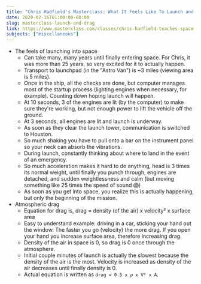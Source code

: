 ```yaml
---
title: "Chris Hadfield's Masterclass: What It Feels Like To Launch and Atmospheric Drag"
date: 2020-02-16T01:00:00-00:00
slug: masterclass-launch-and-drag
link: https://www.masterclass.com/classes/chris-hadfield-teaches-space-exploration
subjects: ["miscellaneous"]
---
```


* The feels of launching into space
    * Can take many, many years until finally entering space. For Chris, it was more than 25 years, so very excited for it to actually happen.
    * Transport to launchpad (in the "Astro Van") is ~3 miles (viewing area is 5 miles).
    * Once in the ship, all the checks are done, but computer manages most of the startup process (lighting engines when necessary, for example). Counting down hoping launch will happen.
    * At 10 seconds, 3 of the engines are lit (by the computer) to make sure they're working, but not enough power to lift the vehicle off the ground.
    * At 3 seconds, all engines are lit and launch is underway.
    * As soon as they clear the launch tower, communication is switched to Houston.
    * So much shaking you have to pull onto a bar on the instrument panel so your neck can absorb the vibrations.
    * During launch, constantly thinking about where to land in the event of an emergency.
    * So much acceleration makes it hard to do anything, head is 3 times its normal weight, until finally you punch through, engines are detached, and sudden weightlessness and calm (but moving something like 25 times the speed of sound 😱)
    * As soon as you get into space, you realize this is actually happening, but only the beginning of the mission.
* Atmospheric drag
    * Equation for drag is, drag = density (of the air) x velocity² x surface area
    * Easy to understand example: driving in a car, sticking your hand out the window. The faster you go (velocity) the more drag. If you open your hand you increase surface area, therefore increasing drag.
    * Density of the air in space is 0, so drag is 0 once through the atmosphere.
    * Initial couple minutes of launch is actually the slowest because the density of the air is the most. Velocity is increased as density of the air decreases until finally density is 0.
    * Actual equation is written as `drag = 0.5 x 𝜌 x V² x A`.